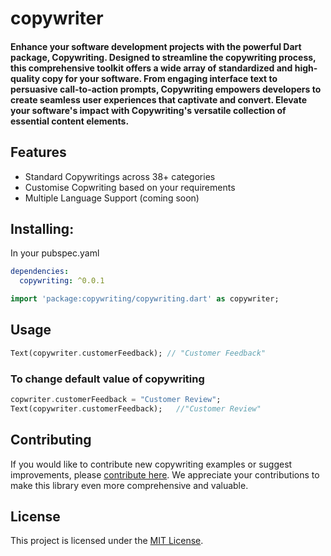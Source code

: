 # copywriter
#### Enhance your software development projects with the powerful Dart package, Copywriting. Designed to streamline the copywriting process, this comprehensive toolkit offers a wide array of standardized and high-quality copy for your software. From engaging interface text to persuasive call-to-action prompts, Copywriting empowers developers to create seamless user experiences that captivate and convert. Elevate your software's impact with Copywriting's versatile collection of essential content elements.

## Features
- Standard Copywritings across 38+ categories 
- Customise Copwriting based on your requirements 
- Multiple Language Support (coming soon)


## Installing:
In your pubspec.yaml
```yaml
dependencies:
  copywriting: ^0.0.1
```

```dart
import 'package:copywriting/copywriting.dart' as copywriter;
```
## Usage

```dart
Text(copywriter.customerFeedback); // "Customer Feedback"
```
### To change default value of copywriting 
```dart
copwriter.customerFeedback = "Customer Review";
Text(copywriter.customerFeedback);   //"Customer Review"
```

## Contributing
If you would like to contribute new copywriting examples or suggest improvements, please [contribute here](https://github.com/uditswaroopa/copywriter). We appreciate your contributions to make this library even more comprehensive and valuable.

## License
This project is licensed under the [MIT License](LICENSE).
